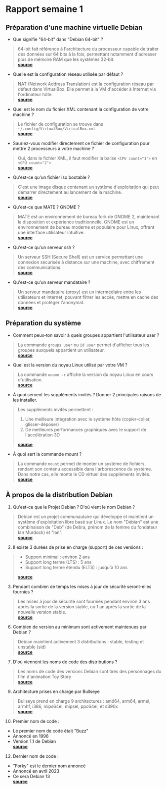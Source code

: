 # Rapport semaine 1

## Préparation d'une machine virtuelle Debian 

- Que signifie "64-bit" dans "Debian 64-bit" ?  
> 64-bit fait référence à l'architecture du processeur capable de traiter des données sur 64 bits à la fois, permettant notamment d'adresser plus de mémoire RAM que les systèmes 32-bit.  
> [**source**](https://www.debian.org/releases/stable/amd64/ch02s01.fr.html)

- Quelle est la configuration réseau utilisée par défaut ?  
> NAT (Network Address Translation) est la configuration réseau par défaut dans VirtualBox. Elle permet à la VM d'accéder à Internet via l'ordinateur hôte.  
> [**source**](https://www.virtualbox.org/manual/ch06.html#network_nat)

- Quel est le nom du fichier XML contenant la configuration de votre machine ?  
> Le fichier de configuration se trouve dans `~/.config/VirtualBox/VirtualBox.xml`  
> [**source**](https://docs.oracle.com/en/virtualization/virtualbox/6.0/user/vboxconfigdata.html)

- Sauriez-vous modifier directement ce fichier de configuration pour mettre 2 processeurs à votre machine ?  
> Oui, dans le fichier XML, il faut modifier la balise `<CPU count="1">` en `<CPU count="2">`  
> [**source**](https://docs.oracle.com/en/virtualization/virtualbox/6.0/user/vboxmanage-modifyvm.html)

- Qu'est-ce qu'un fichier iso bootable ?  
> C'est une image disque contenant un système d'exploitation qui peut démarrer directement au lancement de la machine.  
> [**source**](https://www.debian.org/CD/faq/#what-is)
- Qu'est-ce que MATE ? GNOME ?  
> MATE est un environnement de bureau fork de GNOME 2, maintenant la disposition et expérience traditionnelle. GNOME est un environnement de bureau moderne et populaire pour Linux, offrant une interface utilisateur intuitive.  
> [**source**](https://mate-desktop.org/)

- Qu'est-ce qu'un serveur ssh ?  
> Un serveur SSH (Secure Shell) est un service permettant une connexion sécurisée à distance sur une machine, avec chiffrement des communications.  
> [**source**](https://www.ssh.com/academy/ssh/protocol)

- Qu'est-ce qu'un serveur mandataire ?  
> Un serveur mandataire (proxy) est un intermédiaire entre les utilisateurs et Internet, pouvant filtrer les accès, mettre en cache des données et protéger l'anonymat.  
> [**source**](https://www.rfc-editor.org/rfc/rfc2616#section-1.3)

## Préparation du système
- Comment peux-ton savoir à quels groupes appartient l'utilisateur user ?  
> La commande `groups user` ou `id user` permet d'afficher tous les groupes auxquels appartient un utilisateur.  
> [**source**](https://manpages.debian.org/bullseye/coreutils/groups.1.en.html)

- Quel est la version du noyau Linux utilisé par votre VM ?
> La commande `uname -r` affiche la version du noyau Linux en cours d'utilisation.  
> [**source**](https://manpages.debian.org/bullseye/procps/uname.1.en.html)

- À quoi servent les suppléments invités ? Donner 2 principales raisons de les installer.  
> Les suppléments invités permettent :
> 1. Une meilleure intégration avec le système hôte (copier-coller, glisser-déposer)  
> 2. De meilleures performances graphiques avec le support de l'accélération 3D
>      
> [**source**](https://www.virtualbox.org/manual/ch04.html#additions-windows)

- À quoi sert la commande mount ?
> La commande `mount` permet de monter un système de fichiers, rendant son contenu accessible dans l'arborescence du système. Dans notre cas, elle monte le CD virtuel des suppléments invités.  
> [**source**](https://manpages.debian.org/bullseye/mount/mount.8.en.html)

## À propos de la distribution Debian

1. Qu'est-ce que le Projet Debian ? D'où vient le nom Debian ?  
> Debian est un projet communautaire qui développe et maintient un système d'exploitation libre basé sur Linux. Le nom "Debian" est une combinaison de "Deb" (de Debra, prénom de la femme du fondateur Ian Murdock) et "Ian".  
> [**source**](https://www.debian.org/doc/manuals/project-history/ch-intro.en.html)

2. Il existe 3 durées de prise en charge (support) de ces versions :
> - Support minimal : environ 2 ans  
> - Support long terme (LTS) : 5 ans  
> - Support long terme étendu (ELTS) : jusqu'à 10 ans  
>   
> [**source**](https://wiki.debian.org/LTS)
 
3. Pendant combien de temps les mises à jour de sécurité seront-elles fournies ?
> Les mises à jour de sécurité sont fournies pendant environ 3 ans après la sortie de la version stable, ou 1 an après la sortie de la nouvelle version stable.  
> [**source**](https://www.debian.org/security/faq#lifespan)

6. Combien de version au minimum sont activement maintenues par Debian ?
> Debian maintient activement 3 distributions : stable, testing et unstable (sid)  
> [**source**](https://www.debian.org/releases/)

7. D'où viennent les noms de code des distributions ?
> Les noms de code des versions Debian sont tirés des personnages du film d'animation Toy Story  
> [**source**](https://wiki.debian.org/DebianReleases#Code_Names)

9. Architecture prises en charge par Bullseye
> Bullseye prend en charge 9 architectures : amd64, arm64, armel, armhf, i386, mips64el, mipsel, ppc64el, et s390x  
> [**source**](https://www.debian.org/releases/bullseye/releasenotes)

10. Premier nom de code :
- Le premier nom de code était "Buzz"
- Annoncé en 1996
- Version 1.1 de Debian  
 [**source**](https://www.debian.org/doc/manuals/project-history/releases.en.html)

12. Dernier nom de code :
- "Forky" est le dernier nom annoncé
- Annoncé en avril 2023
- Ce sera Debian 13  
 [**source**](https://lists.debian.org/debian-devel-announce/2023/04/msg00000.html)
